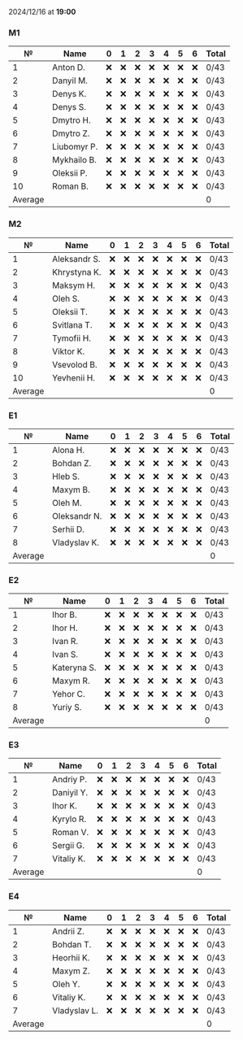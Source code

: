 2024/12/16 at **19:00**
### M1
|№|Name|0|1|2|3|4|5|6|Total|
|-----|-----|-----|-----|-----|-----|-----|-----|-----|-----|
|1|Anton D.|❌|❌|❌|❌|❌|❌|❌|0/43|
|2|Danyil M.|❌|❌|❌|❌|❌|❌|❌|0/43|
|3|Denys K.|❌|❌|❌|❌|❌|❌|❌|0/43|
|4|Denys S.|❌|❌|❌|❌|❌|❌|❌|0/43|
|5|Dmytro H.|❌|❌|❌|❌|❌|❌|❌|0/43|
|6|Dmytro Z.|❌|❌|❌|❌|❌|❌|❌|0/43|
|7|Liubomyr P.|❌|❌|❌|❌|❌|❌|❌|0/43|
|8|Mykhailo B.|❌|❌|❌|❌|❌|❌|❌|0/43|
|9|Oleksii P.|❌|❌|❌|❌|❌|❌|❌|0/43|
|10|Roman B.|❌|❌|❌|❌|❌|❌|❌|0/43|
|Average|||||||||0|
### M2
|№|Name|0|1|2|3|4|5|6|Total|
|-----|-----|-----|-----|-----|-----|-----|-----|-----|-----|
|1|Aleksandr S.|❌|❌|❌|❌|❌|❌|❌|0/43|
|2|Khrystyna K.|❌|❌|❌|❌|❌|❌|❌|0/43|
|3|Maksym H.|❌|❌|❌|❌|❌|❌|❌|0/43|
|4|Oleh S.|❌|❌|❌|❌|❌|❌|❌|0/43|
|5|Oleksii T.|❌|❌|❌|❌|❌|❌|❌|0/43|
|6|Svitlana T.|❌|❌|❌|❌|❌|❌|❌|0/43|
|7|Tymofii H.|❌|❌|❌|❌|❌|❌|❌|0/43|
|8|Viktor K.|❌|❌|❌|❌|❌|❌|❌|0/43|
|9|Vsevolod B.|❌|❌|❌|❌|❌|❌|❌|0/43|
|10|Yevhenii H.|❌|❌|❌|❌|❌|❌|❌|0/43|
|Average|||||||||0|
### E1
|№|Name|0|1|2|3|4|5|6|Total|
|-----|-----|-----|-----|-----|-----|-----|-----|-----|-----|
|1|Alona H.|❌|❌|❌|❌|❌|❌|❌|0/43|
|2|Bohdan Z.|❌|❌|❌|❌|❌|❌|❌|0/43|
|3|Hleb S.|❌|❌|❌|❌|❌|❌|❌|0/43|
|4|Maxym B.|❌|❌|❌|❌|❌|❌|❌|0/43|
|5|Oleh M.|❌|❌|❌|❌|❌|❌|❌|0/43|
|6|Oleksandr N.|❌|❌|❌|❌|❌|❌|❌|0/43|
|7|Serhii D.|❌|❌|❌|❌|❌|❌|❌|0/43|
|8|Vladyslav K.|❌|❌|❌|❌|❌|❌|❌|0/43|
|Average|||||||||0|
### E2
|№|Name|0|1|2|3|4|5|6|Total|
|-----|-----|-----|-----|-----|-----|-----|-----|-----|-----|
|1|Ihor B.|❌|❌|❌|❌|❌|❌|❌|0/43|
|2|Ihor H.|❌|❌|❌|❌|❌|❌|❌|0/43|
|3|Ivan R.|❌|❌|❌|❌|❌|❌|❌|0/43|
|4|Ivan S.|❌|❌|❌|❌|❌|❌|❌|0/43|
|5|Kateryna S.|❌|❌|❌|❌|❌|❌|❌|0/43|
|6|Maxym R.|❌|❌|❌|❌|❌|❌|❌|0/43|
|7|Yehor C.|❌|❌|❌|❌|❌|❌|❌|0/43|
|8|Yuriy S.|❌|❌|❌|❌|❌|❌|❌|0/43|
|Average|||||||||0|
### E3
|№|Name|0|1|2|3|4|5|6|Total|
|-----|-----|-----|-----|-----|-----|-----|-----|-----|-----|
|1|Andriy P.|❌|❌|❌|❌|❌|❌|❌|0/43|
|2|Daniyil Y.|❌|❌|❌|❌|❌|❌|❌|0/43|
|3|Ihor K.|❌|❌|❌|❌|❌|❌|❌|0/43|
|4|Kyrylo R.|❌|❌|❌|❌|❌|❌|❌|0/43|
|5|Roman V.|❌|❌|❌|❌|❌|❌|❌|0/43|
|6|Sergii G.|❌|❌|❌|❌|❌|❌|❌|0/43|
|7|Vitaliy K.|❌|❌|❌|❌|❌|❌|❌|0/43|
|Average|||||||||0|
### E4
|№|Name|0|1|2|3|4|5|6|Total|
|-----|-----|-----|-----|-----|-----|-----|-----|-----|-----|
|1|Andrii Z.|❌|❌|❌|❌|❌|❌|❌|0/43|
|2|Bohdan T.|❌|❌|❌|❌|❌|❌|❌|0/43|
|3|Heorhii K.|❌|❌|❌|❌|❌|❌|❌|0/43|
|4|Maxym Z.|❌|❌|❌|❌|❌|❌|❌|0/43|
|5|Oleh Y.|❌|❌|❌|❌|❌|❌|❌|0/43|
|6|Vitaliy K.|❌|❌|❌|❌|❌|❌|❌|0/43|
|7|Vladyslav L.|❌|❌|❌|❌|❌|❌|❌|0/43|
|Average|||||||||0|

